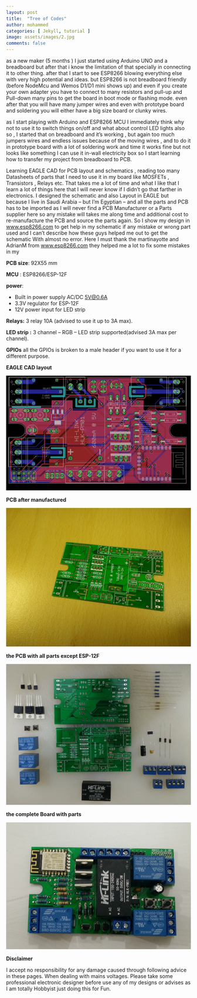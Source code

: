 ```yaml
---
layout: post
title:  "Tree of Codes"
author: mohammed
categories: [ Jekyll, tutorial ]
image: assets/images/2.jpg
comments: false
---
```

as a new maker (5 months ) I just started using Arduino UNO and a breadboard but after that i know the limitation of that specially in connecting it to other thing. after that I start to see ESP8266 blowing everything else with very high potential and ideas. but ESP8266 is not breadboard friendly (before NodeMcu and Wemos D1/D1 mini shows up) and even if you create your own adapter you have to connect to many resistors and pull-up and Pull-down many pins to get the board in boot mode or flashing mode. even after that you will have many jumper wires and even with prototype board and soldering you will either have a big size board or clunky wires.

as I start playing with Arduino and ESP8266 MCU I immediately think why not to use it to switch things on/off and what about control LED lights also so , I started that on breadboard and it’s working , but again too much jumpers wires and endless issues because of the moving wires , and to do it in prototype board with a lot of soldering work and time it works fine but not looks like something I can use it in-wall electricity box so I start learning how to transfer my project from breadboard to PCB.

Learning EAGLE CAD for PCB layout and schematics , reading too many Datasheets of parts that I need to use it in my board like MOSFETs , Transistors , Relays etc. That takes me a lot of time and what I like that I learn a lot of things here that I will never know if I didn’t go that farther in electronics. I designed the schematic and also Layout in EAGLE but because I live in Saudi Arabia – but I’m Egyptian – and all the parts and PCB has to be imported as I will never find a PCB Manufacturer or a Parts supplier here so any mistake will takes me along time and additional cost to re-manufacture the PCB and source the parts again. So I show my design in www.esp8266.com to get help in my schematic if any mistake or wrong part used and I can’t describe how these guys helped me out to get the schematic With almost no error. Here I must thank the martinayotte and AdrianM from www.esp8266.com they helped me a lot to fix some mistakes in my

**PCB size**: 92X55 mm

**MCU** : ESP8266/ESP-12F

**power**:

- Built in power supply AC/DC 5V@0.6A
- 3.3V regulator for ESP-12F
- 12V power input for LED strip

**Relays:** 3 relay 10A (advised to use it up to 3A max).

**LED strip :** 3 channel – RGB – LED strip supported(advised 3A max per channel).

**GPIOs** all the GPIOs is broken to a male header if you want to use it for a different purpose.

**EAGLE CAD layout**


![image](/assets/images/eagle.png)

**PCB after manufactured**

![image](/assets/images/PCB.jpg)

**the PCB with all parts except ESP-12F**

![image](/assets/images/PCB_Com.jpg)

**the complete Board with parts**

![image](/assets/images/poupPCB.png)

**Disclaimer**

I accept no responsibility for any damage caused through following advice in these pages. When dealing with mains voltages. Please take some professional electronic designer before use any of my designs or advises as I am totally Hobbyist just doing this for Fun.